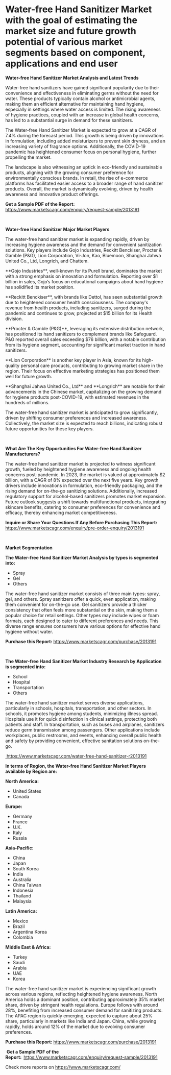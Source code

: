 <p><h1>Water-free Hand Sanitizer Market with the goal of estimating the market size and future growth potential of various market segments based on component, applications and end user</h1></p><p><strong>Water-free Hand Sanitizer Market Analysis and Latest Trends</strong></p>
<p><p>Water-free hand sanitizers have gained significant popularity due to their convenience and effectiveness in eliminating germs without the need for water. These products typically contain alcohol or antimicrobial agents, making them an efficient alternative for maintaining hand hygiene, especially in settings where water access is limited. The rising awareness of hygiene practices, coupled with an increase in global health concerns, has led to a substantial surge in demand for these sanitizers.</p><p>The Water-free Hand Sanitizer Market is expected to grow at a CAGR of 7.4% during the forecast period. This growth is being driven by innovations in formulation, including added moisturizers to prevent skin dryness, and an increasing variety of fragrance options. Additionally, the COVID-19 pandemic has heightened consumer focus on personal hygiene, further propelling the market. </p><p>The landscape is also witnessing an uptick in eco-friendly and sustainable products, aligning with the growing consumer preference for environmentally conscious brands. In retail, the rise of e-commerce platforms has facilitated easier access to a broader range of hand sanitizer products. Overall, the market is dynamically evolving, driven by health awareness and innovative product offerings.</p></p>
<p><strong>Get a Sample PDF of the Report:&nbsp;</strong> <a href="https://www.marketscagr.com/enquiry/request-sample/2013191?utm_campaign=3016&utm_medium=2&utm_source=Github&utm_content=ia&utm_term=06042025&utm_id=water-free-hand-sanitizer">https://www.marketscagr.com/enquiry/request-sample/2013191</a></p>
<p>&nbsp;</p>
<p><strong>Water-free Hand Sanitizer Major Market Players</strong></p>
<p><p>The water-free hand sanitizer market is expanding rapidly, driven by increasing hygiene awareness and the demand for convenient sanitization solutions. Key players include Gojo Industries, Reckitt Benckiser, Procter & Gamble (P&G), Lion Corporation, Vi-Jon, Kao, Bluemoon, Shanghai Jahwa United Co., Ltd, Longrich, and Chattem.</p><p>**Gojo Industries**, well-known for its Purell brand, dominates the market with a strong emphasis on innovation and formulation. Reporting over $1 billion in sales, Gojo’s focus on educational campaigns about hand hygiene has solidified its market position.</p><p>**Reckitt Benckiser**, with brands like Dettol, has seen substantial growth due to heightened consumer health consciousness. The company's revenue from health products, including sanitizers, surged during the pandemic and continues to grow, projected at $15 billion for its Health division.</p><p>**Procter & Gamble (P&G)**, leveraging its extensive distribution network, has positioned its hand sanitizers to complement brands like Safeguard. P&G reported overall sales exceeding $76 billion, with a notable contribution from its hygiene segment, accounting for significant market traction in hand sanitizers.</p><p>**Lion Corporation** is another key player in Asia, known for its high-quality personal care products, contributing to growing market share in the region. Their focus on effective marketing strategies has positioned them well for future growth.</p><p>**Shanghai Jahwa United Co., Ltd** and **Longrich** are notable for their advancements in the Chinese market, capitalizing on the growing demand for hygiene products post-COVID-19, with estimated revenues in the hundreds of millions.</p><p>The water-free hand sanitizer market is anticipated to grow significantly, driven by shifting consumer preferences and increased awareness. Collectively, the market size is expected to reach billions, indicating robust future opportunities for these key players.</p></p>
<p>&nbsp;</p>
<p><strong>What Are The Key Opportunities For Water-free Hand Sanitizer Manufacturers?</strong></p>
<p><p>The water-free hand sanitizer market is projected to witness significant growth, fueled by heightened hygiene awareness and ongoing health concerns post-pandemic. In 2023, the market is valued at approximately $2 billion, with a CAGR of 8% expected over the next five years. Key growth drivers include innovations in formulation, eco-friendly packaging, and the rising demand for on-the-go sanitizing solutions. Additionally, increased regulatory support for alcohol-based sanitizers promotes market expansion. Future outlook suggests a shift towards multifunctional products, integrating skincare benefits, catering to consumer preferences for convenience and efficacy, thereby enhancing market competitiveness.</p></p>
<p><strong>Inquire or Share Your Questions If Any Before Purchasing This Report:</strong> <a href="https://www.marketscagr.com/enquiry/pre-order-enquiry/2013191?utm_campaign=3016&utm_medium=2&utm_source=Github&utm_content=ia&utm_term=06042025&utm_id=water-free-hand-sanitizer">https://www.marketscagr.com/enquiry/pre-order-enquiry/2013191</a></p>
<p>&nbsp;</p>
<p><strong>Market Segmentation</strong></p>
<p><strong>The Water-free Hand Sanitizer Market Analysis by types is segmented into:</strong></p>
<p><ul><li>Spray</li><li>Gel</li><li>Others</li></ul></p>
<p><p>The water-free hand sanitizer market consists of three main types: spray, gel, and others. Spray sanitizers offer a quick, even application, making them convenient for on-the-go use. Gel sanitizers provide a thicker consistency that often feels more substantial on the skin, making them a popular choice for retail settings. Other types may include wipes or foam formats, each designed to cater to different preferences and needs. This diverse range ensures consumers have various options for effective hand hygiene without water.</p></p>
<p><strong>Purchase this Report:&nbsp;</strong><a href="https://www.marketscagr.com/purchase/2013191?utm_campaign=3016&utm_medium=2&utm_source=Github&utm_content=ia&utm_term=06042025&utm_id=water-free-hand-sanitizer">https://www.marketscagr.com/purchase/2013191</a></p>
<p>&nbsp;</p>
<p><strong>The Water-free Hand Sanitizer Market Industry Research by Application is segmented into:</strong></p>
<p><ul><li>School</li><li>Hospital</li><li>Transportation</li><li>Others</li></ul></p>
<p><p>The water-free hand sanitizer market serves diverse applications, particularly in schools, hospitals, transportation, and other sectors. In schools, it promotes hygiene among students, minimizing illness spread. Hospitals use it for quick disinfection in clinical settings, protecting both patients and staff. In transportation, such as buses and airplanes, sanitizers reduce germ transmission among passengers. Other applications include workplaces, public restrooms, and events, enhancing overall public health and safety by providing convenient, effective sanitation solutions on-the-go.</p></p>
<p><a href="https://www.marketscagr.com/water-free-hand-sanitizer-r2013191?utm_campaign=3016&utm_medium=2&utm_source=Github&utm_content=ia&utm_term=06042025&utm_id=water-free-hand-sanitizer">&nbsp;https://www.marketscagr.com/water-free-hand-sanitizer-r2013191</a></p>
<p><strong>In terms of Region, the Water-free Hand Sanitizer Market Players available by Region are:</strong></p>
<p>
    <p> <strong> North America: </strong>
        <ul>
            <li>United States</li>
            <li>Canada</li>
        </ul>
        </p> 
    <p> <strong> Europe: </strong>
        <ul>
            <li>Germany</li>
            <li>France</li>
            <li>U.K.</li>
            <li>Italy</li>
            <li>Russia</li>
        </ul>
        </p> 
    <p> <strong> Asia-Pacific: </strong>
        <ul>
            <li>China</li>
            <li>Japan</li>
            <li>South Korea</li>
            <li>India</li>
            <li>Australia</li>
            <li>China Taiwan</li>
            <li>Indonesia</li>
            <li>Thailand</li>
            <li>Malaysia</li>
        </ul>
        </p> 
    <p> <strong> Latin America: </strong>
        <ul>
            <li>Mexico</li>
            <li>Brazil</li>
            <li>Argentina Korea</li>
            <li>Colombia</li>
        </ul>
        </p> 
    <p> <strong> Middle East & Africa: </strong>
        <ul>
            <li>Turkey</li>
            <li>Saudi</li>
            <li>Arabia</li>
            <li>UAE</li>
            <li>Korea</li>
        </ul>
    </p>
    </p>
<p><p>The water-free hand sanitizer market is experiencing significant growth across various regions, reflecting heightened hygiene awareness. North America holds a dominant position, contributing approximately 35% market share, driven by stringent health regulations. Europe follows with around 28%, benefiting from increased consumer demand for sanitizing products. The APAC region is quickly emerging, expected to capture about 25% share, particularly in markets like India and Japan. China, while growing rapidly, holds around 12% of the market due to evolving consumer preferences.</p></p>
<p><strong>Purchase this Report: </strong><a href="https://www.marketscagr.com/purchase/2013191?utm_campaign=3016&utm_medium=2&utm_source=Github&utm_content=ia&utm_term=06042025&utm_id=water-free-hand-sanitizer">https://www.marketscagr.com/purchase/2013191</a></p>
<p>&nbsp;<strong>Get a Sample PDF of the Report:&nbsp;&nbsp;</strong><a href="https://www.marketscagr.com/enquiry/request-sample/2013191?utm_campaign=3016&utm_medium=2&utm_source=Github&utm_content=ia&utm_term=06042025&utm_id=water-free-hand-sanitizer">https://www.marketscagr.com/enquiry/request-sample/2013191</a></p>
<p><strong></strong></p>
<p>Check more reports on <a href="https://www.marketscagr.com/?utm_campaign=3016&utm_medium=2&utm_source=Github&utm_content=ia&utm_term=06042025&utm_id=water-free-hand-sanitizer">https://www.marketscagr.com/</a></p>